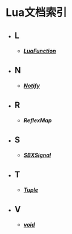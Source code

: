 # Lua文档索引

- ## L
    - ##### [LuaFunction](/Api/Parameter/LuaFunction.md)

- ## N
    - ##### [Notify](/Api/Parameter/Notify.md)

- ## R
    - ##### ReflexMap

- ## S
    - ##### [SBXSignal](/Api/Parameter/SBXSignal.md)

- ## T
    - ##### [Tuple](/Api/Parameter/Tuple.md)

- ## V
    - ##### [void](/Api/Parameter/void.md)

